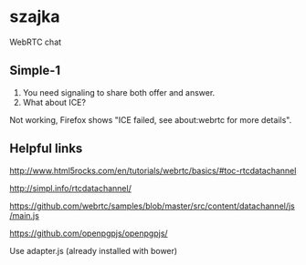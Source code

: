 # szajka
WebRTC chat

## Simple-1

1. You need signaling to share both offer and answer.
2. What about ICE?

Not working, Firefox shows "ICE failed, see about:webrtc for more details".


## Helpful links

http://www.html5rocks.com/en/tutorials/webrtc/basics/#toc-rtcdatachannel

http://simpl.info/rtcdatachannel/

https://github.com/webrtc/samples/blob/master/src/content/datachannel/js/main.js

https://github.com/openpgpjs/openpgpjs/



Use adapter.js (already installed with bower)
